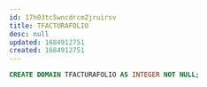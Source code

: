 ```yaml
---
id: 17h03tc5wncdrcm2jruirsv
title: TFACTURAFOLIO
desc: null
updated: 1684912751
created: 1684912751
---
```



```sql
CREATE DOMAIN TFACTURAFOLIO AS INTEGER NOT NULL;
```
